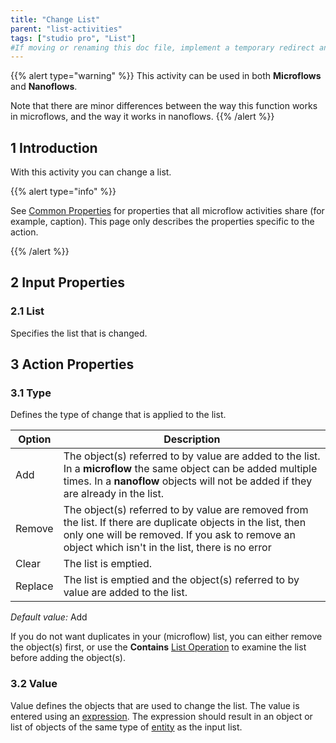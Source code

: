 ```yaml
---
title: "Change List"
parent: "list-activities"
tags: ["studio pro", "List"]
#If moving or renaming this doc file, implement a temporary redirect and let the respective team know they should update the URL in the product. See Mapping to Products for more details.
---
```


{{% alert type="warning" %}}
This activity can be used in both **Microflows** and **Nanoflows**.

Note that there are minor differences between the way this function works in microflows, and the way it works in nanoflows.
{{% /alert %}}

## 1 Introduction

With this activity you can change a list.

{{% alert type="info" %}}

See [Common Properties](microflow-element-common-properties) for properties that all microflow activities share (for example, caption). This page only describes the properties specific to the action.

{{% /alert %}}

## 2 Input Properties

### 2.1 List

Specifies the list that is changed.

## 3 Action Properties

### 3.1 Type

Defines the type of change that is applied to the list.

| Option | Description |
| --- | --- |
| Add | The object(s) referred to by value are added to the list. In a **microflow** the same object can be added multiple times. In a **nanoflow** objects will not be added if they are already in the list. |
| Remove | The object(s) referred to by value are removed from the list. If there are duplicate objects in the list, then only one will be removed. If you ask to remove an object which isn't in the list, there is no error |
| Clear | The list is emptied. |
| Replace | The list is emptied and the object(s) referred to by value are added to the list. |

_Default value:_ Add

If you do not want duplicates in your (microflow) list, you can either remove the object(s) first, or use the **Contains** [List Operation](list-operation) to examine the list before adding the object(s).

### 3.2 Value

Value defines the objects that are used to change the list. The value is entered using an [expression](expressions). The expression should result in an object or list of objects of the same type of [entity](entities) as the input list.
